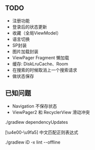 ## TODO

- 注册功能
- 登录后的状态更新
- 收藏（全局ViewModel）
- 语言切换
- SP封装
- 图片加载封装
- ViewPager Fragment 懒加载
- 缓存: DiskLruCache、Room
- 在搜索的时候取消上一个搜索请求
- 做状态保存

## 已知问题
- Navigation 不保存状态
- ViewPager2 和 RecyclerView 滑动冲突

./gradlew dependencyUpdates

[\u4e00-\u9fa5] 中文匹配正则表达式

./gradlew iD -x lint --offline